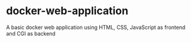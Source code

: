 # docker-web-application
A basic docker web application using HTML, CSS, JavaScript as frontend and CGI as backend
